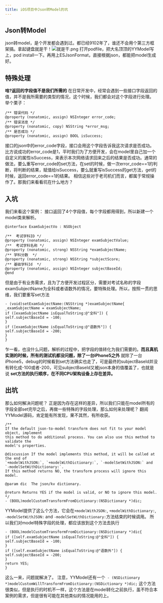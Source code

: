 ```yaml
---
title: iOS项目中Json转Model的坑
---
```



## Json转Model
json转model，是个开发都会遇到过。都已经9102年了，谁还不会用个第三方框架搞。拿起键盘就是干！![就是干.png](http://upload-images.jianshu.io/upload_images/1447375-7e42bf91528876c9.png?imageMogr2/auto-orient/strip%7CimageView2/2/w/1240)
打开podfile，把大名顶顶的YYModel写上，pod install一下。再用上ESJsonFormat，直接根据json，都能把model生成好。

## 特殊处理
**啥?返回的字段值不是我们所需的**
在日常开发中，经常会遇到一些接口字段返回的值，并不是我所需要的类型的情况，这个时候，我们都会对这个字段进行处理。
举个栗子：
```
/** 错误代码 */
@property (nonatomic, assign) NSInteger error_code;
/** 错误消息 */
@property (nonatomic, copy) NSString *error_msg;
/** 是否成功 */
@property (nonatomic, assign) BOOL isSuccess;
```
接口的json中的error_code字段，接口会用这个字段告诉我这次请求是否成功。比方说成功的error_code是1，平时我们为了方便开发，会在model里自己加一个自定义的属性isSuccess，来表示本次网络请求回来之后的结果是否成功。通常的做法，要么重写error_code的set方法，在set的时候，做一次error_code==1的判断，将判断的结果，赋值给isSuccess，要么就重写isSuccess的get方法，get的时候，返回error_code==1的结果。
相信这些对于老司机们而言，都属于常规操作了。那我们来看看坑在什么地方？
## 入坑
我们来看这个案例：
接口返回了4个字段值，每个字段都用得到，所以新建一个model类来解析。
```
@interface ExamSubjectVo : NSObject

/**  考试学科ID */
@property (nonatomic, assign) NSInteger examSubjectValue;
/**  考试学科名称 */
@property (nonatomic, strong) NSString *examSubjectName;
/** 学科分数  */
@property (nonatomic, strong) NSString *subjectScore;
/** 基础学科Id  */
@property (nonatomic, assign) NSInteger subjectBaseId;
@end
```
但是由于有业务需求，且为了方便开发过程区分，需要对考试名称的字段examSubjectName为全科或者语数外的情况，要特殊处理。所以，按照一贯的思维，我们要重写set方法
```
- (void)setExamSubjectName:(NSString *)examSubjectName{
_examSubjectName = examSubjectName;
if ([examSubjectName isEqualToString:@"全科"]) {
self.subjectBaseId = -100;
}
if ([examSubjectName isEqualToString:@"语数外"]) {
self.subjectBaseId = -200;
}
}
```
乍一看，也没什么问题，解析的过程中，把字段的值转化为我们需要的。**而且真机实测的时候，所有的测试机都没问题，除了一台iPhone5之外**
就除了一台iPhone5，debug的时候看到set方法确实也走了，可是最终的subjectBaseId并没有转化成-100或者-200，可见subjectBaseId又被json本身的值覆盖了，也就是说 **set方法的执行顺序，在不同CPU架构设备上存在差异。**

## 出坑
那么如何解决问题呢？
正是因为存在这样的差异，所以我们只能在model所有的字段全部set完毕之后，再做一些特殊的字段处理，那么如何来处理呢？
翻阅YYModel源码，肯定能有所发现，果不其然，有所收获。
```
/**
If the default json-to-model transform does not fit to your model object, implement
this method to do additional process. You can also use this method to validate the 
model's properties.

@discussion If the model implements this method, it will be called at the end of
`+modelWithJSON:`, `+modelWithDictionary:`, `-modelSetWithJSON:` and `-modelSetWithDictionary:`.
If this method returns NO, the transform process will ignore this model.

@param dic  The json/kv dictionary.

@return Returns YES if the model is valid, or NO to ignore this model.
*/
- (BOOL)modelCustomTransformFromDictionary:(NSDictionary *)dic;
```
YYModel提供了这么个方法，它会在`+modelWithJSON:`, `+modelWithDictionary:`, `-modelSetWithJSON:` and `-modelSetWithDictionary:`方法结束的时候调用。
所以我们对model特殊字段的处理，都应该放到这个方法去执行
```
- (BOOL)modelCustomTransformFromDictionary:(NSDictionary *)dic{
if ([self.examSubjectName isEqualToString:@"全科"]) {
self.subjectBaseId = -100;
}
if ([self.examSubjectName isEqualToString:@"语数外"]) {
self.subjectBaseId = -200;
}
return YES;
}
```
这么一来，问题就解决了。
注意，YYModel还有一个``` - (NSDictionary *)modelCustomWillTransformFromDictionary:(NSDictionary *)dic;```
这个方法很类似，但是执行的时机不一样，这个方法是在model转化之前执行，虽不符合本案例的需求，但是很有可能在其他类似的情况能用的上。



